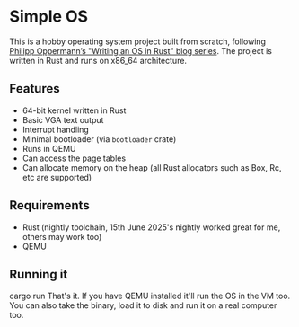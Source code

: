 # Simple OS

This is a hobby operating system project built from scratch, following [Philipp Oppermann’s "Writing an OS in Rust" blog series](https://os.phil-opp.com/). The project is written in Rust and runs on x86_64 architecture.

## Features

- 64-bit kernel written in Rust
- Basic VGA text output
- Interrupt handling
- Minimal bootloader (via `bootloader` crate)
- Runs in QEMU
- Can access the page tables
- Can allocate memory on the heap (all Rust allocators such as Box, Rc, etc are supported)

## Requirements

- Rust (nightly toolchain, 15th June 2025's nightly worked great for me, others may work too)
- QEMU

## Running it
cargo run
That's it. If you have QEMU installed it'll run the OS in the VM too. You can also take the binary, load it to disk and run it on a real computer too. 